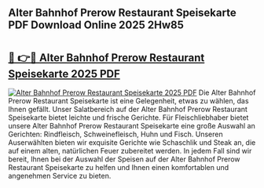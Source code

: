 ## Alter Bahnhof Prerow Restaurant Speisekarte PDF Download Online 2025 2Hw85

# <h2><a href="http://gca52l.nevu.top/?p=Alter+Bahnhof+Prerow+Restaurant+Speisekarte">🔗 👉🔴 Alter Bahnhof Prerow Restaurant Speisekarte 2025 PDF</a></h2>

[![Alter Bahnhof Prerow Restaurant Speisekarte 2025 PDF](https://i.imgur.com/dBaPXMq.png)](http://gca52l.nevu.top/?p=Alter+Bahnhof+Prerow+Restaurant+Speisekarte)
Die Alter Bahnhof Prerow Restaurant Speisekarte ist eine Gelegenheit, etwas zu wählen, das Ihnen gefällt. Unser Salatbereich auf der Alter Bahnhof Prerow Restaurant Speisekarte bietet leichte und frische Gerichte. Für Fleischliebhaber bietet unsere Alter Bahnhof Prerow Restaurant Speisekarte eine große Auswahl an Gerichten: Rindfleisch, Schweinefleisch, Huhn und Fisch. Unseren Auserwählten bieten wir exquisite Gerichte wie Schaschlik und Steak an, die auf einem alten, natürlichen Feuer zubereitet werden. In jedem Fall sind wir bereit, Ihnen bei der Auswahl der Speisen auf der Alter Bahnhof Prerow Restaurant Speisekarte zu helfen und Ihnen einen komfortablen und angenehmen Service zu bieten.
